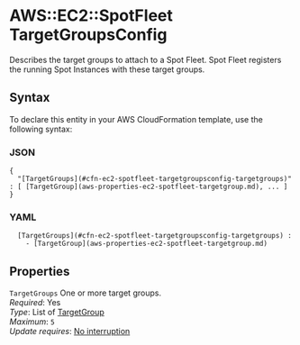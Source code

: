 # AWS::EC2::SpotFleet TargetGroupsConfig<a name="aws-properties-ec2-spotfleet-targetgroupsconfig"></a>

Describes the target groups to attach to a Spot Fleet\. Spot Fleet registers the running Spot Instances with these target groups\.

## Syntax<a name="aws-properties-ec2-spotfleet-targetgroupsconfig-syntax"></a>

To declare this entity in your AWS CloudFormation template, use the following syntax:

### JSON<a name="aws-properties-ec2-spotfleet-targetgroupsconfig-syntax.json"></a>

```
{
  "[TargetGroups](#cfn-ec2-spotfleet-targetgroupsconfig-targetgroups)" : [ [TargetGroup](aws-properties-ec2-spotfleet-targetgroup.md), ... ]
}
```

### YAML<a name="aws-properties-ec2-spotfleet-targetgroupsconfig-syntax.yaml"></a>

```
﻿  [TargetGroups](#cfn-ec2-spotfleet-targetgroupsconfig-targetgroups) : 
    - [TargetGroup](aws-properties-ec2-spotfleet-targetgroup.md)
```

## Properties<a name="aws-properties-ec2-spotfleet-targetgroupsconfig-properties"></a>

`TargetGroups`  <a name="cfn-ec2-spotfleet-targetgroupsconfig-targetgroups"></a>
One or more target groups\.  
*Required*: Yes  
*Type*: List of [TargetGroup](aws-properties-ec2-spotfleet-targetgroup.md)  
*Maximum*: `5`  
*Update requires*: [No interruption](https://docs.aws.amazon.com/AWSCloudFormation/latest/UserGuide/using-cfn-updating-stacks-update-behaviors.html#update-no-interrupt)